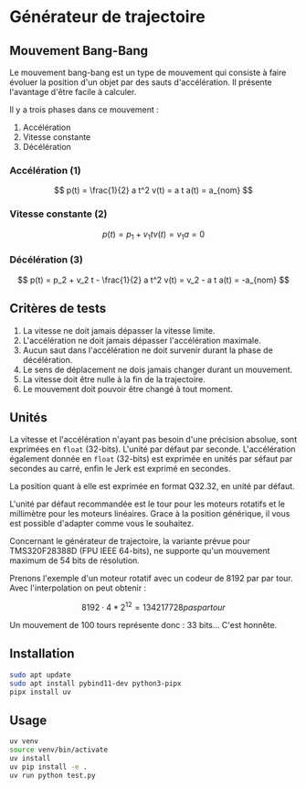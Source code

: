 # Générateur de trajectoire

## Mouvement Bang-Bang

Le mouvement bang-bang est un type de mouvement qui consiste à faire évoluer la position d'un objet par des sauts d'accélération. Il présente l'avantage d'être facile à calculer.

Il y a trois phases dans ce mouvement :

1. Accélération
2. Vitesse constante
3. Décélération

### Accélération (1)

$$
p(t) = \frac{1}{2} a t^2
v(t) = a t
a(t) = a_{nom}
$$

### Vitesse constante (2)

$$
p(t) = p_1 + v_1 t
v(t) = v_1
a = 0
$$

### Décélération (3)

$$
p(t) = p_2 + v_2 t - \frac{1}{2} a t^2
v(t) = v_2 - a t
a(t) = -a_{nom}
$$

## Critères de tests

1. La vitesse ne doit jamais dépasser la vitesse limite.
2. L'accélération ne doit jamais dépasser l'accélération maximale.
3. Aucun saut dans l'accélération ne doit survenir durant la phase de décélération.
4. Le sens de déplacement ne dois jamais changer durant un mouvement.
5. La vitesse doit être nulle à la fin de la trajectoire.
6. Le mouvement doit pouvoir être changé à tout moment.

## Unités

La vitesse et l'accélération n'ayant pas besoin d'une précision absolue, sont exprimées en `float` (32-bits). L'unité par défaut par seconde. L'accélération également donnée en `float` (32-bits) est exprimée en unités par séfaut par secondes au carré, enfin le Jerk est exprimé en secondes.

La position quant à elle est exprimée en format Q32.32, en unité par défaut.

L'unité par défaut recommandée est le tour pour les moteurs rotatifs et le millimètre pour les moteurs linéaires. Grace à la position générique, il vous est possible d'adapter comme vous le souhaitez.

Concernant le générateur de trajectoire, la variante prévue pour TMS320F28388D (FPU IEEE 64-bits), ne supporte qu'un mouvement maximum de 54 bits de résolution.

Prenons l'exemple d'un moteur rotatif avec un codeur de 8192 par par tour. Avec l'interpolation on peut obtenir :

$$
8192 \cdot 4 * 2^{12} = 134217728 pas par tour
$$

Un mouvement de 100 tours représente donc : 33 bits... C'est honnête.

## Installation

```bash
sudo apt update
sudo apt install pybind11-dev python3-pipx
pipx install uv
```

## Usage

```bash
uv venv
source venv/bin/activate
uv install
uv pip install -e .
uv run python test.py
```
